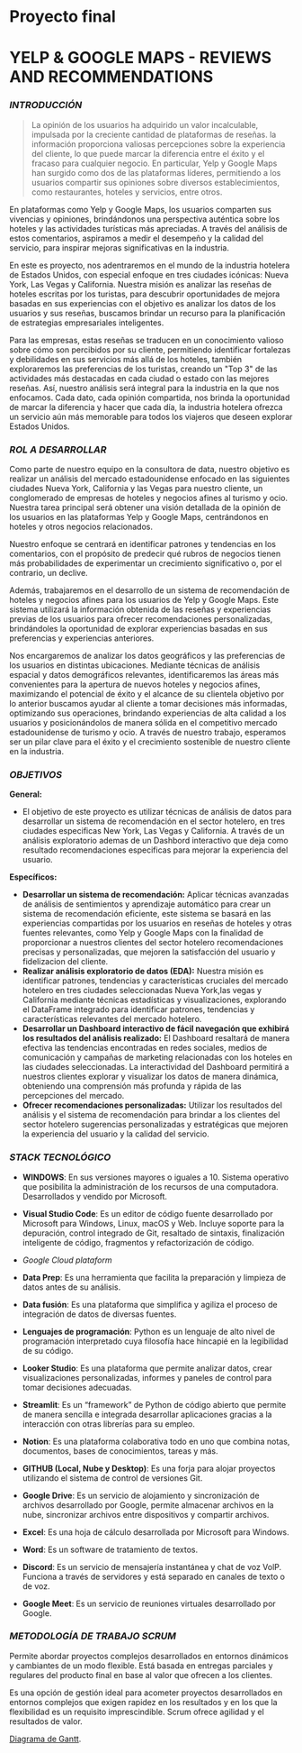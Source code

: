 # **Proyecto final**

# YELP & GOOGLE MAPS - REVIEWS AND RECOMMENDATIONS

### *INTRODUCCIÓN*

> La opinión de los usuarios ha adquirido un valor incalculable, impulsada por la creciente cantidad de plataformas de reseñas. la información proporciona valiosas percepciones sobre la experiencia del cliente, lo que puede marcar la diferencia entre el éxito y el fracaso para cualquier negocio. En particular, Yelp y Google Maps han surgido como dos de las plataformas líderes, permitiendo a los usuarios compartir sus opiniones sobre diversos establecimientos, como restaurantes, hoteles y servicios, entre otros.

En plataformas como Yelp y Google Maps, los usuarios comparten sus vivencias y opiniones, brindándonos una perspectiva auténtica sobre los hoteles y las actividades turísticas más apreciadas. A través del análisis de estos comentarios, aspiramos a medir el desempeño y la calidad del servicio, para inspirar mejoras significativas en la industria.

En este es proyecto, nos adentraremos en el mundo de la industria hotelera de Estados Unidos, con especial enfoque en tres ciudades icónicas: Nueva York, Las Vegas y California. Nuestra misión es analizar las reseñas de hoteles escritas por los turistas, para descubrir oportunidades de mejora basadas en sus experiencias con el objetivo es analizar los datos de los usuarios y sus reseñas, buscamos brindar un recurso para la planificación de estrategias empresariales inteligentes.

Para las empresas, estas reseñas se traducen en un conocimiento valioso sobre cómo son percibidos por su cliente, permitiendo identificar fortalezas y debilidades en sus servicios más allá de los hoteles, también exploraremos las preferencias de los turistas, creando un "Top 3" de las actividades más destacadas en cada ciudad o estado con las mejores reseñas. Así, nuestro análisis será integral para la industria en la que nos enfocamos.
Cada dato, cada opinión compartida, nos brinda la oportunidad de marcar la diferencia y hacer que cada día, la industria hotelera ofrezca un servicio aún más memorable para todos los viajeros que deseen explorar Estados Unidos.

### *ROL A DESARROLLAR*

Como parte de nuestro equipo en la consultora de data, nuestro objetivo es realizar un análisis  del mercado estadounidense enfocado en las siguientes ciudades Nueva York, California y las Vegas para nuestro cliente, un conglomerado de empresas de hoteles  y negocios afines al turismo y ocio. Nuestra tarea principal será obtener una visión detallada de la opinión de los usuarios en las plataformas Yelp y Google Maps, centrándonos en hoteles y otros negocios relacionados.

Nuestro enfoque se centrará en identificar patrones y tendencias en los comentarios, con el propósito de predecir qué rubros de negocios tienen más probabilidades de experimentar un crecimiento significativo o, por el contrario, un declive.

Además, trabajaremos en el desarrollo de un sistema de recomendación de hoteles y negocios afines para los usuarios de Yelp y Google Maps. Este sistema utilizará la información obtenida de las reseñas y experiencias previas de los usuarios para ofrecer recomendaciones personalizadas, brindándoles la oportunidad de explorar experiencias basadas en sus preferencias y experiencias anteriores.

Nos encargaremos de analizar los datos geográficos y las preferencias de los usuarios en distintas ubicaciones. Mediante técnicas de análisis espacial y datos demográficos relevantes, identificaremos las áreas más convenientes para la apertura de nuevos hoteles  y negocios afines, maximizando el potencial de éxito y el alcance de su clientela objetivo por lo anterior buscamos ayudar al cliente a tomar decisiones más informadas, optimizando sus operaciones, brindando experiencias de alta calidad a los usuarios y posicionándolos de manera sólida en el competitivo mercado estadounidense de turismo y ocio. A través de nuestro trabajo, esperamos ser un pilar clave para el éxito y el crecimiento sostenible de nuestro cliente en la industria.

### *OBJETIVOS*

**General:**

- El objetivo de este proyecto es utilizar técnicas de análisis de datos para desarrollar un sistema de recomendación en el sector hotelero, en tres ciudades especificas New York, Las Vegas y California. A través de un análisis exploratorio ademas  de un Dashbord interactivo que deja como resultado recomendaciones especificas para mejorar la experiencia del usuario.

**Específicos:**
- **Desarrollar un sistema de recomendación:** Aplicar técnicas avanzadas de análisis de sentimientos y aprendizaje automático para crear un sistema de recomendación eficiente, este sistema se basará en las experiencias compartidas por los usuarios en reseñas de hoteles y otras fuentes relevantes, como Yelp y Google Maps con la finalidad de proporcionar a nuestros clientes del sector hotelero recomendaciones precisas y personalizadas, que mejoren la satisfacción del usuario y fidelizacion del cliente.
- **Realizar análisis exploratorio de datos (EDA):** Nuestra misión es identificar patrones, tendencias y características cruciales del mercado hotelero en tres ciudades seleccionadas Nueva York,las vegas y California mediante técnicas estadísticas y visualizaciones, explorando el DataFrame integrado para identificar patrones, tendencias y características relevantes del mercado hotelero.
- **Desarrollar un Dashboard interactivo de fácil navegación que exhibirá los resultados del análisis realizado:** El Dashboard resaltará de manera efectiva las tendencias encontradas en redes sociales, medios de comunicación y campañas de marketing relacionadas con los hoteles en las ciudades seleccionadas. La interactividad del Dashboard permitirá a nuestros clientes explorar y visualizar los datos de manera dinámica, obteniendo una comprensión más profunda y rápida de las percepciones del mercado.
- **Ofrecer recomendaciones personalizadas:** Utilizar los resultados del análisis y el sistema de recomendación para brindar a los clientes del sector hotelero sugerencias personalizadas y estratégicas que mejoren la experiencia del usuario y la calidad del servicio.

### *STACK TECNOLÓGICO*

- **WINDOWS**: En sus versiones mayores o iguales a 10. Sistema operativo que posibilita la administración de los recursos de una computadora. Desarrollados y vendido por Microsoft.

- **Visual Studio Code**: Es un editor de código fuente desarrollado por Microsoft para Windows, Linux, macOS y Web. Incluye soporte para la depuración, control integrado de Git, resaltado de sintaxis, finalización inteligente de código, fragmentos y refactorización de código.

- *Google Cloud plataform*
- **Data Prep**: Es una herramienta que facilita la preparación y limpieza de datos antes de su análisis.
- **Data fusión**: Es una plataforma que simplifica y agiliza el proceso de integración de datos de diversas fuentes. 

- **Lenguajes de programación**: Python es un lenguaje de alto nivel de programación interpretado cuya filosofía hace hincapié en la legibilidad de su código.

- **Looker Studio**: Es una plataforma que permite analizar datos, crear visualizaciones personalizadas, informes y paneles de control para tomar decisiones adecuadas.

- **Streamlit**: Es un “framework” de Python de código abierto que permite de manera sencilla e integrada desarrollar aplicaciones gracias a la interacción con otras librerías para su empleo.

- **Notion**: Es una plataforma colaborativa todo en uno que combina notas, documentos, bases de conocimientos, tareas y más.

- **GITHUB (Local, Nube y Desktop)**: Es una forja para alojar proyectos utilizando el sistema de control de versiones Git.

- **Google Drive**: Es un servicio de alojamiento y sincronización de archivos desarrollado por Google, permite almacenar archivos en la nube, sincronizar archivos entre dispositivos y compartir archivos.

- **Excel**: Es una hoja de cálculo desarrollada por Microsoft para Windows.

- **Word**: Es un software de tratamiento de textos.

- **Discord**: Es un servicio de mensajería instantánea y chat de voz VolP. Funciona a través de servidores y está separado en canales de texto o de voz.

- **Google Meet**: Es un servicio de reuniones virtuales desarrollado por Google.

### *METODOLOGÍA DE TRABAJO SCRUM*
Permite abordar proyectos complejos desarrollados en entornos dinámicos y cambiantes de un modo flexible. Está basada en entregas parciales y regulares del producto final en base al valor que ofrecen a los clientes.

Es una opción de gestión ideal para acometer proyectos desarrollados en entornos complejos que exigen rapidez en los resultados y en los que la flexibilidad es un requisito imprescindible. Scrum ofrece agilidad y el resultados de valor.

[Diagrama de Gantt](https://docs.google.com/spreadsheets/d/1IWAVvCBm0p8xOT8Fck5IOvdyrSr6Kpuy/edit?usp=sharing&ouid=113409091000487867625&rtpof=true&sd=true).

